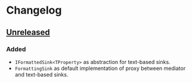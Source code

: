 # Changelog

## [Unreleased]
### Added
- `IFormattedSink<TProperty>` as abstraction for text-based sinks.
- `FormattingSink` as default implementation of proxy between mediator and text-based sinks.

[Unreleased]: https://github.com/qbit86/phlogopite/compare/bd32d2140dd692660f686152957e809f732e6913...HEAD
